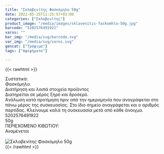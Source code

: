 ```yaml
---
title: "Σκλαβενίτης Φασκόμηλο 50g"
date: 2022-05-25T11:25:57+03:00
categories: ["Σκλαβενίτης"]
product_image: "/media/images/sklavenitis-faskomhlo-50g.jpg"
barcode: "5202576491922"
varos: ""
bar_img: "/media/svg/barcode.svg"
var_img: "/media/svg/varos.svg"
gencat: ["Τρόφιμα"]
tags: ["Αφεψήματα"]

---
```

{{< rawhtml >}}

<div class="sload478"><div class="product"><div id="sistatika">Συστατικά:</div><div class="alltext">Φασκόμηλο.</div><div id="loipa">Διατήρηση και λοιπά στοιχεία προϊόντος</div><div class="alltext">Διατηρείται σε μέρος ξηρό και δροσερό.<br>Aνάλωση κατά προτίμηση πριν από την ημερομηνία που αναγράφεται στο πάνω μέρος της συσκευασίας. Στο ίδιο σημείο αναγράφεται και ο αριθμός παρτίδας. Κλείνουμε καλά τη συσκευασία μετά από κάθε άνοιγμα.<br></div><div id="barcode"><div id="barimage1"></div><span id="bartext">5202576491922</span></div><div id="varos"><div id="varosimage1"></div><span id="varostext">50g</span></div><div id="kivotio">ΠΕΡΙΕΧΟΜΕΝΟ ΚΙΒΩΤΙΟΥ:<br>Αναμένεται</div><br><div class="pimg"><img alt="Σκλαβενίτης Φασκόμηλο 50g" title="Σκλαβενίτης Φασκόμηλο 50g" src="/media/images/sklavenitis-faskomhlo-50g.jpg"></div></div></div>
{{< /rawhtml >}}



